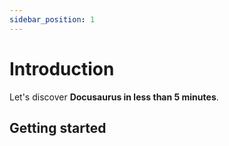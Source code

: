 ```yaml
---
sidebar_position: 1
---
```


# Introduction

Let's discover **Docusaurus in less than 5 minutes**.

## Getting started